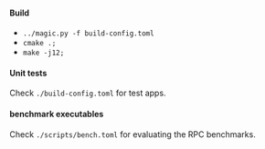 #### Build
- `../magic.py -f build-config.toml`
- `cmake .;`
- `make -j12;`


#### Unit tests
Check `./build-config.toml` for test apps.

#### benchmark executables
Check `./scripts/bench.toml` for evaluating the RPC benchmarks.

